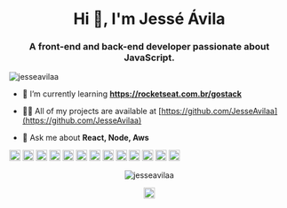 <h1 align="center">Hi 👋, I'm Jessé Ávila</h1>
<h3 align="center">A front-end and back-end developer passionate about JavaScript.</h3>

<p align="left"> <img src="https://komarev.com/ghpvc/?username=jesseavilaa" alt="jesseavilaa" /> </p>

- 🌱 I’m currently learning **https://rocketseat.com.br/gostack**

- 👨‍💻 All of my projects are available at [https://github.com/JesseAvilaa](https://github.com/JesseAvilaa)

- 💬 Ask me about **React, Node, Aws**

<p align="left"><img src="https://devicons.github.io/devicon/devicon.git/icons/react/react-original-wordmark.svg" alt="react" width="20" height="20"/> <img src="https://devicons.github.io/devicon/devicon.git/icons/amazonwebservices/amazonwebservices-original-wordmark.svg" alt="aws" width="20" height="20"/> <img src="https://devicons.github.io/devicon/devicon.git/icons/bootstrap/bootstrap-plain.svg" alt="bootstrap" width="20" height="20"/> <img src="https://devicons.github.io/devicon/devicon.git/icons/css3/css3-original-wordmark.svg" alt="css3" width="20" height="20"/> <img src="https://devicons.github.io/devicon/devicon.git/icons/html5/html5-original-wordmark.svg" alt="html5" width="20" height="20"/> <img src="https://devicons.github.io/devicon/devicon.git/icons/java/java-original-wordmark.svg" alt="java" width="20" height="20"/> <img src="https://devicons.github.io/devicon/devicon.git/icons/javascript/javascript-original.svg" alt="javascript" width="20" height="20"/> <img src="https://devicons.github.io/devicon/devicon.git/icons/typescript/typescript-original.svg" alt="typescript" width="20" height="20"/> <img src="https://devicons.github.io/devicon/devicon.git/icons/mongodb/mongodb-original-wordmark.svg" alt="mongodb" width="20" height="20"/> <img src="https://devicons.github.io/devicon/devicon.git/icons/mysql/mysql-original-wordmark.svg" alt="mysql" width="20" height="20"/> <img src="https://devicons.github.io/devicon/devicon.git/icons/postgresql/postgresql-original-wordmark.svg" alt="postgresql" width="20" height="20"/> <img src="https://devicons.github.io/devicon/devicon.git/icons/redis/redis-original-wordmark.svg" alt="redis" width="20" height="20"/> <img src="https://devicons.github.io/devicon/devicon.git/icons/nodejs/nodejs-original-wordmark.svg" alt="nodejs" width="20" height="20"/></p><p align="center"> <img src="https://github-readme-stats.vercel.app/api?username=jesseavilaa&show_icons=true" alt="jesseavilaa" /> </p>

<p align="center">
<a href="https://dev.to/https://jesseavilaa.github.io/portfolio/" target="blank"><img align="center" src="https://cdn.jsdelivr.net/npm/simple-icons@3.0.1/icons/dev-dot-to.svg" alt="https://jesseavilaa.github.io/portfolio/" height="20" width="20" /></a>
</p>
